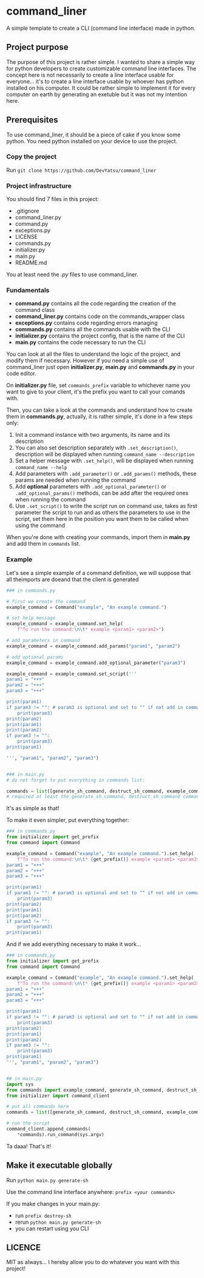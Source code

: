 # command_liner
A simple template to create a CLI (command line interface) made in python.

## Project purpose
The purpose of this project is rather simple. I wanted to share a simple way for python developers to create customizable command line interfaces. The concept here is not necessarily to create a line interface usable for everyone... it's to create a line interface usable by whoever has python installed on his computer. It could be rather simple to implement it for every computer on earth by generating an exetuble but it was not my intention here. 

## Prerequisites
To use command_liner, it should be a piece of cake if you know some python. 
You need python installed on your device to use the project.

### Copy the project
Run  `git clone https://github.com/DevYatsu/command_liner` 

### Project infrastructure
You should find 7 files in this project:
- .gitignore
- command_liner.py
- command.py
- exceptions.py
- LICENSE
- commands.py
- initializer.py
- main.py
- README.md

You at least need the *.py* files to use command_liner. 

### Fundamentals
- **command.py** contains all the code regarding the creation of the command class
- **command_liner.py** contains code on the commands_wrapper class
- **exceptions.py** contains code regarding errors managing
- **commands.py** contains all the commands usable with the CLI
- **initializer.py** contains the project config, that is the name of the CLI
- **main.py** contains the code necessary to run the CLI

You can look at all the files to understand the logic of the project, and modify them if necessary. However if you need a simple use of command_liner just open **initializer.py**, **main.py** and **commands.py** in your code editor.

On **initializer.py** file, set `commands_prefix` variable to whichever name you want to give to your client, it's the prefix you want to call your comands with.

Then, you can take a look at the commands and understand how to create them in **commands.py**, actually, it is rather simple, it's done in a few steps only:
1. Init a command instance with two arguments, its name and its description
2. You can also set description separately with `.set_description()`, description will be displayed when running `command_name --description`
3. Set a helper message with `.set_help()`, will be displayed when running `command_name --help`
4. Add parameters with `.add_parameter()` or `.add_params()` methods, these params are needed when running the command
5. Add **optional** parameters with `.add_optional_parameter()` or `.add_optional_params()` methods, can be add after the required ones when running the command
6. Use `.set_script()` to write the script run on command use, takes as first parameter the script to run and as others the parameters to use in the script, set them here in the position you want them to be called when using the command

When you're done with creating your commands, import them in **main.py** and add them in `commands` list.

### Example

Let's see a simple example of a command definition, we will suppose that all theimports are doeand that the client is generated

``` python
### in commands.py

# first we create the command
example_command = Command("example", "An example command.")

# set help message
example_command = example_command.set_help(
    f"To run the command:\n\t* example <param1> <param2>")

# add parameters in command
example_command = example_command.add_params("param1", "param2")

# add optional params
example_command = example_command.add_optional_parameter("param3")

example_command = example_command.set_script('''
param1 = "+++"
param2 = "+++"
param3 = "+++"

print(param1)  
if param3 != "": # param3 is optional and set to "" if not add in command
    print(param3)                                            
print(param2)     
print(param1)     
print(param2) 
if param3 != "":
    print(param3)    
print(param1)     

''', "param1", "param2", "param3")


### in main.py
# do not forget to put everything in commands list:

commands = list([generate_sh_command, destruct_sh_command, example_command])
# required at least the generate_sh_command, destruct_sh_command commands to run the shell script and destroy it 
```

It's as simple as that!

To make it even simpler, put everything together:
```python
### in commands.py
from initializer import get_prefix
from command import Command

example_command = Command("example", "An example command.").set_help(
    f"To run the command:\n\t* {get_prefix()} example <param1> <param2>").add_params("param1", "param2").add_optional_parameter("param3").set_script('''
param1 = "+++"
param2 = "+++"
param3 = "+++"

print(param1)  
if param3 != "": # param3 is optional and set to "" if not add in command
    print(param3)                                            
print(param2)     
print(param1)     
print(param2) 
if param3 != "":
    print(param3)    
print(param1)     
```

And if we add everything necessary to make it work...

```python
### in commands.py
from initializer import get_prefix
from command import Command

example_command = Command("example", "An example command.").set_help(
    f"To run the command:\n\t* {get_prefix()} example <param1> <param2>").add_params("param1", "param2").add_optional_parameter("param3").set_script('''
param1 = "+++"
param2 = "+++"
param3 = "+++"

print(param1)  
if param3 != "": # param3 is optional and set to "" if not add in command
    print(param3)                                            
print(param2)     
print(param1)     
print(param2) 
if param3 != "":
    print(param3)    
print(param1)     
''', "param1", "param2", "param3")


## in main.py
import sys
from commands import example_command, generate_sh_command, destruct_sh_command
from initializer import command_client

# put all commands here
commands = list([generate_sh_command, destruct_sh_command, example_command])

# run the script
command_client.append_commands(
    *commands).run_command(sys.argv)
```

Ta daaa! That's it!

## Make it executable globally

Run `python main.py generate-sh`

Use the command line interface anywhere: `prefix <your commands>`

If you make changes in your main.py:
- run `prefix destroy-sh`
- rerun `python main.py generate-sh`
- you can restart using you CLI

## LICENCE 
MIT as always...
I hereby allow you to do whatever you want with this project!
